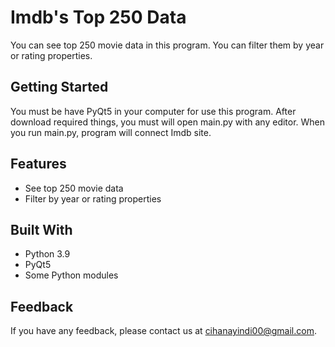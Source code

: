 # Imdb's Top 250 Data

You can see top 250 movie data in this program. You can filter them by year or rating properties.


## Getting Started

You must be have PyQt5 in your computer for use this program. After download required things, you must will open main.py with any editor. When you run main.py, program will connect Imdb site.

  
## Features

- See top 250 movie data
- Filter by year or rating properties

  
## Built With

- Python 3.9
- PyQt5
- Some Python modules
## Feedback

If you have any feedback, please contact us at cihanayindi00@gmail.com.
